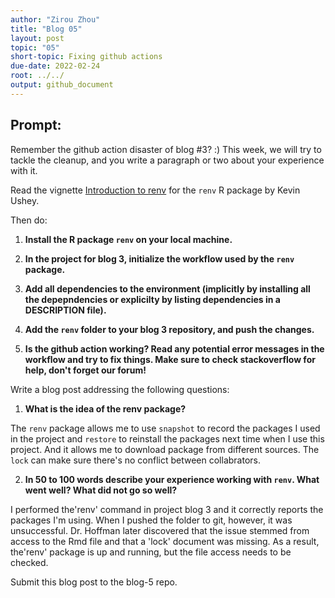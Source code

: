 ```yaml
---
author: "Zirou Zhou"
title: "Blog 05"
layout: post
topic: "05"
short-topic: Fixing github actions
due-date: 2022-02-24
root: ../../
output: github_document
---
```


## Prompt:

Remember the github action disaster of blog #3? :)
This week, we will try to tackle the cleanup, and you write a paragraph or two about your experience with it. 

Read the vignette [Introduction to renv](https://rstudio.github.io/renv/articles/renv.html) for the `renv` R package by Kevin Ushey.

Then do:

1. **Install the R package `renv` on your local machine.**

2. **In the project for blog 3, initialize the workflow used by the `renv` package.**

3. **Add all dependencies to the environment (implicitly by installing all the depepndencies or explicilty by listing dependencies in a DESCRIPTION file).**

4. **Add the `renv` folder to your blog 3 repository, and push the changes.**

5. **Is the github action working? Read any potential error messages in the workflow and try to fix things. Make sure to check stackoverflow for help, don't forget our forum!**


Write a blog post addressing the following questions: 

1. **What is the idea of the renv package?**

The `renv` package allows me to use `snapshot` to record the packages I used in the project and `restore` to reinstall the packages next time when I use this project. And it allows me to download package from different sources. The `lock` can make sure there's no conflict between collabrators.

2. **In 50 to 100 words describe your experience working with `renv`. What went well? What did not go so well?**

I performed the'renv' command in project blog 3 and it correctly reports the packages I'm using. When I pushed the folder to git, however, it was unsuccessful. Dr. Hoffman later discovered that the issue stemmed from access to the Rmd file and that a 'lock' document was missing. As a result, the'renv' package is up and running, but the file access needs to be checked.
 

Submit this blog post to the blog-5 repo. 

